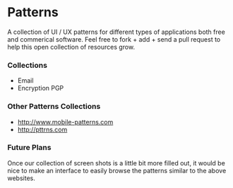 Patterns
=======

A collection of UI / UX patterns for different types of applications both free and commerical software. Feel free to fork + add + send a pull request to help this open collection of resources grow.

### Collections

* Email
* Encryption PGP

### Other Patterns Collections

* http://www.mobile-patterns.com
* http://pttrns.com

### Future Plans

Once our collection of screen shots is a little bit more filled out, it would be nice to make an interface to easily browse the patterns similar to the above websites.
